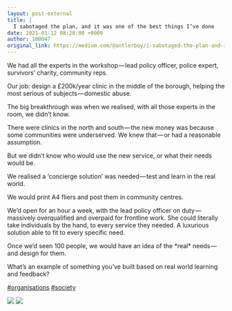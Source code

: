```yaml
---
layout: post-external
title: |
  I sabotaged the plan, and it was one of the best things I’ve done
date: 2021-01-12 08:28:00 +0000
author: 100047
original_link: https://medium.com/@antlerboy/i-sabotaged-the-plan-and-it-was-one-of-the-best-things-ive-done-81820f379fcb?source=rss-97852f5a56ae------2
---
```


We had all the experts in the workshop — lead policy officer, police expert, survivors’ charity, community reps.

Our job: design a £200k/year clinic in the middle of the borough, helping the most serious of subjects — domestic abuse.

The big breakthrough was when we realised, with all those experts in the room, we didn’t know.

There were clinics in the north and south — the new money was because some communities were underserved. We knew that — or had a reasonable assumption.

But we didn’t know who would use the new service, or what their needs would be.

We realised a ‘concierge solution’ was needed — test and learn in the real world.

We would print A4 fliers and post them in community centres.

We’d open for an hour a week, with the lead policy officer on duty — massively overqualified and overpaid for frontline work. She could literally take individuals by the hand, to every service they needed. A luxurious solution able to fit to every specific need.

Once we’d seen 100 people, we would have an idea of the \*real\* needs — and design for them.

What’s an example of something you’ve built based on real world learning and feedback?

[#organisations](https://www.linkedin.com/feed/hashtag/?keywords=organisations&highlightedUpdateUrns=urn#3Ali%3Aactivity%3A6714430813502611456) [#society](https://www.linkedin.com/feed/hashtag/?keywords=society&highlightedUpdateUrns=urn%3Ali%3Aactivity%3A6714430813502611456)

![](https://cdn-images-1.medium.com/max/800/0*W0qQHjnLkUjWmdBD)
 ![](https://medium.com/_/stat?event=post.clientViewed&referrerSource=full_rss&postId=81820f379fcb)

